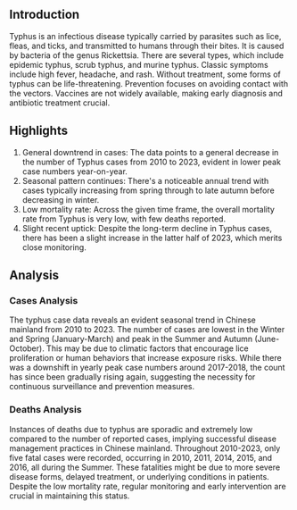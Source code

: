 ## Introduction

Typhus is an infectious disease typically carried by parasites such as lice, fleas, and ticks, and transmitted to humans through their bites. It is caused by bacteria of the genus Rickettsia. There are several types, which include epidemic typhus, scrub typhus, and murine typhus. Classic symptoms include high fever, headache, and rash. Without treatment, some forms of typhus can be life-threatening. Prevention focuses on avoiding contact with the vectors. Vaccines are not widely available, making early diagnosis and antibiotic treatment crucial.

## Highlights

1. General downtrend in cases: The data points to a general decrease in the number of Typhus cases from 2010 to 2023, evident in lower peak case numbers year-on-year.<br/>
2. Seasonal pattern continues: There's a noticeable annual trend with cases typically increasing from spring through to late autumn before decreasing in winter.<br/>
3. Low mortality rate: Across the given time frame, the overall mortality rate from Typhus is very low, with few deaths reported.<br/>
4. Slight recent uptick: Despite the long-term decline in Typhus cases, there has been a slight increase in the latter half of 2023, which merits close monitoring.<br/>

## Analysis

### Cases Analysis

The typhus case data reveals an evident seasonal trend in Chinese mainland from 2010 to 2023. The number of cases are lowest in the Winter and Spring (January-March) and peak in the Summer and Autumn (June-October). This may be due to climatic factors that encourage lice proliferation or human behaviors that increase exposure risks. While there was a downshift in yearly peak case numbers around 2017-2018, the count has since been gradually rising again, suggesting the necessity for continuous surveillance and prevention measures.

### Deaths Analysis

Instances of deaths due to typhus are sporadic and extremely low compared to the number of reported cases, implying successful disease management practices in Chinese mainland. Throughout 2010-2023, only five fatal cases were recorded, occurring in 2010, 2011, 2014, 2015, and 2016, all during the Summer. These fatalities might be due to more severe disease forms, delayed treatment, or underlying conditions in patients. Despite the low mortality rate, regular monitoring and early intervention are crucial in maintaining this status.
